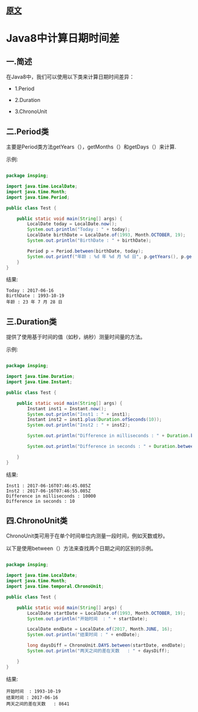 
## [原文](https://blog.csdn.net/hspingcc/article/details/73332526)

# Java8中计算日期时间差

## 一.简述

在Java8中，我们可以使用以下类来计算日期时间差异：

- 1.Period

- 2.Duration

- 3.ChronoUnit

## 二.Period类
主要是Period类方法getYears（），getMonths（）和getDays（）来计算.

示例:
```java

package insping;

import java.time.LocalDate;
import java.time.Month;
import java.time.Period;

public class Test {

    public static void main(String[] args) {
        LocalDate today = LocalDate.now();
        System.out.println("Today : " + today);
        LocalDate birthDate = LocalDate.of(1993, Month.OCTOBER, 19);
        System.out.println("BirthDate : " + birthDate);

        Period p = Period.between(birthDate, today);
        System.out.printf("年龄 : %d 年 %d 月 %d 日", p.getYears(), p.getMonths(), p.getDays());
    }
}

```

结果:
```
Today : 2017-06-16
BirthDate : 1993-10-19
年龄 : 23 年 7 月 28 日
```

## 三.Duration类

提供了使用基于时间的值（如秒，纳秒）测量时间量的方法。 

示例:
```java

package insping;

import java.time.Duration;
import java.time.Instant;

public class Test {

    public static void main(String[] args) {
        Instant inst1 = Instant.now();
        System.out.println("Inst1 : " + inst1);
        Instant inst2 = inst1.plus(Duration.ofSeconds(10));
        System.out.println("Inst2 : " + inst2);

        System.out.println("Difference in milliseconds : " + Duration.between(inst1, inst2).toMillis());

        System.out.println("Difference in seconds : " + Duration.between(inst1, inst2).getSeconds());

    }
}

```

结果:
```
Inst1 : 2017-06-16T07:46:45.085Z
Inst2 : 2017-06-16T07:46:55.085Z
Difference in milliseconds : 10000
Difference in seconds : 10
```

## 四.ChronoUnit类

ChronoUnit类可用于在单个时间单位内测量一段时间，例如天数或秒。 

以下是使用between（）方法来查找两个日期之间的区别的示例。
```java

package insping;

import java.time.LocalDate;
import java.time.Month;
import java.time.temporal.ChronoUnit;

public class Test {

    public static void main(String[] args) {
        LocalDate startDate = LocalDate.of(1993, Month.OCTOBER, 19);
        System.out.println("开始时间  : " + startDate);

        LocalDate endDate = LocalDate.of(2017, Month.JUNE, 16);
        System.out.println("结束时间 : " + endDate);

        long daysDiff = ChronoUnit.DAYS.between(startDate, endDate);
        System.out.println("两天之间的差在天数   : " + daysDiff);

    }
}


```
结果:

```
开始时间  : 1993-10-19
结束时间 : 2017-06-16
两天之间的差在天数   : 8641

```

